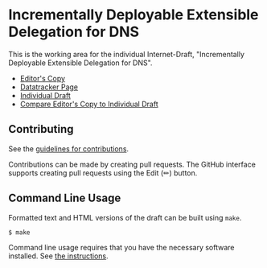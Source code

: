 # Incrementally Deployable Extensible Delegation for DNS

This is the working area for the individual Internet-Draft, "Incrementally Deployable Extensible Delegation for DNS".

* [Editor's Copy](https://NLnetLabs.github.io/incremental-deleg/#go.draft-homburg-deleg-incremental-deleg.html)
* [Datatracker Page](https://datatracker.ietf.org/doc/draft-homburg-deleg-incremental-deleg)
* [Individual Draft](https://datatracker.ietf.org/doc/html/draft-homburg-deleg-incremental-deleg)
* [Compare Editor's Copy to Individual Draft](https://NLnetLabs.github.io/incremental-deleg/#go.draft-homburg-deleg-incremental-deleg.diff)


## Contributing

See the
[guidelines for contributions](https://github.com/NLnetLabs/incremental-deleg/blob/main/CONTRIBUTING.md).

Contributions can be made by creating pull requests.
The GitHub interface supports creating pull requests using the Edit (✏) button.


## Command Line Usage

Formatted text and HTML versions of the draft can be built using `make`.

```sh
$ make
```

Command line usage requires that you have the necessary software installed.  See
[the instructions](https://github.com/martinthomson/i-d-template/blob/main/doc/SETUP.md).

